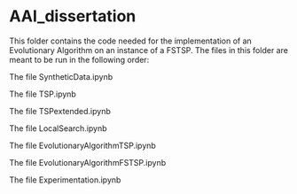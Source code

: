 # AAI_dissertation
This folder contains the code needed for the implementation of an Evolutionary Algorithm on an instance of a FSTSP. The files in this folder are meant to be run in the following order:

The file SyntheticData.ipynb

The file TSP.ipynb 

The file TSPextended.ipynb 

The file LocalSearch.ipynb 

The file EvolutionaryAlgorithmTSP.ipynb

The file EvolutionaryAlgorithmFSTSP.ipynb

The file Experimentation.ipynb
